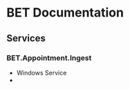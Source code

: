 # BET Documentation



## Services
### BET.Appointment.Ingest
* Windows Service
* 
<!--stackedit_data:
eyJoaXN0b3J5IjpbMTA1MDk1MTk5MSwxNTMyMzY3ODk0XX0=
-->